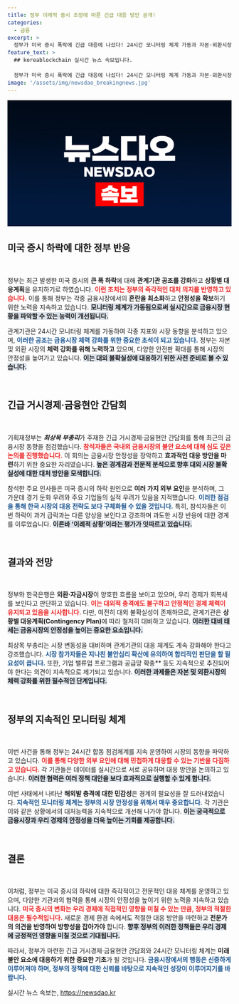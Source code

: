 ```yaml
---
title: 정부 이례적 증시 조정에 따른 긴급 대응 방안 공개!
categories:
  - 금융
excerpt: >
  정부가 미국 증시 폭락에 긴급 대응에 나섰다! 24시간 모니터링 체계 가동과 자본·외환시장 안정화 조치를 통해 불안 심리를 잡고 경제 회복을 다짐했다. 과연 한국 시장은 이 위기를 어떻게 극복할까?
feature_text: >
  ## koreablockchain 실시간 뉴스 속보입니다.

  정부가 미국 증시 폭락에 긴급 대응에 나섰다! 24시간 모니터링 체계 가동과 자본·외환시장 안정화 조치를 통해 불안 심리를 잡고 경제 회복을 다짐했다. 과연 한국 시장은 이 위기를 어떻게 극복할까?
image: '/assets/img/newsdao_breakingnews.jpg'
---
```


<p><img src="/assets/img/newsdao_breakingnews.jpg" alt="koreablockchain 속보" /></p>

<h2 data-ke-size="size26">미국 증시 하락에 대한 정부 반응</h2>

<p data-ke-size="size16">&nbsp;</p>

<p>정부는 최근 발생한 미국 증시의 <strong>큰 폭 하락</strong>에 대해 <strong>관계기관 공조를 강화</strong>하고 <strong>상황별 대응계획</strong>을 유지하기로 하였습니다. <b><span style="color: #ee2323;">이런 조치는 정부의 즉각적인 대처 의지를 반영하고 있습니다.</span></b> 이를 통해 정부는 각종 금융시장에서의 <strong>혼란을 최소화</strong>하고 <strong>안정성을 확보</strong>하기 위한 노력을 지속하고 있습니다. <b><span style="background-color: #21538527;">모니터링 체계가 가동됨으로써 실시간으로 금융시장 현황을 파악할 수 있는 능력이 개선됩니다.</span></b></p>

<p>관계기관은 24시간 모니터링 체계를 가동하여 각종 지표와 시장 동향을 분석하고 있으며, <b><span style="color: #1a5490;">이러한 공조는 금융시장 체력 강화를 위한 중요한 초석이 되고 있습니다.</span></b> 정부는 자본 및 외환 시장의 <strong>체력 강화를 위해 노력하고</strong> 있으며, 다양한 안전판 확대를 통해 시장의 안정성을 높여가고 있습니다. <b><span style="background-color: #21538527;">이는 대외 불확실성에 대응하기 위한 사전 준비로 볼 수 있습니다.</span></b></p>

<p data-ke-size="size16">&nbsp;</p>

<h2 data-ke-size="size26">긴급 거시경제·금융현안 간담회</h2>

<p data-ke-size="size16">&nbsp;</p>

<p>기획재정부는 <strong><em>최상목 부총리</em></strong>가 주재한 긴급 거시경제·금융현안 간담회를 통해 최근의 금융시장 동향을 점검했습니다. <b><span style="color: #ee2323;">참석자들은 국내외 금융시장의 불안 요소에 대해 심도 깊은 논의를 진행했습니다.</span></b> 이 회의는 금융시장 안정성을 장악하고 <strong>효과적인 대응 방안을 마련</strong>하기 위한 중요한 자리였습니다. <b><span style="background-color: #21538527;">높은 경계감과 전문적 분석으로 향후 대외 시장 불확실성에 대한 대처 방안을 모색합니다.</span></b></p>

<p>참석한 주요 인사들은 미국 증시의 하락 원인으로 <strong>여러 가지 외부 요인</strong>을 분석하며, 그 가운데 경기 둔화 우려와 주요 기업들의 실적 우려가 있음을 지적했습니다. <b><span style="color: #1a5490;">이러한 점검을 통해 한국 시장의 대응 전략도 보다 구체화될 수 있을 것입니다.</span></b> 특히, 참석자들은 이번 하락이 과거 급락과는 다른 양상을 보인다고 강조하며 과도한 시장 반응에 대한 경계를 이루었습니다. <b><span style="background-color: #21538527;">이른바 ‘이례적 상황’이라는 평가가 잇따르고 있습니다.</span></b></p>

<p data-ke-size="size16">&nbsp;</p>

<h2 data-ke-size="size26">결과와 전망</h2>

<p data-ke-size="size16">&nbsp;</p>

<p>정부와 한국은행은 <strong>외환·자금시장</strong>이 양호한 흐름을 보이고 있으며, 우리 경제가 회복세를 보인다고 판단하고 있습니다. <b><span style="color: #ee2323;">이는 대외적 충격에도 불구하고 안정적인 경제 체력이 유지되고 있음을 시사합니다.</span></b> 다만, 여전히 대외 불확실성이 존재하므로, 관계기관은 <strong>상황별 대응계획(Contingency Plan)</strong>에 따라 철저히 대비하고 있습니다. <b><span style="background-color: #21538527;">이러한 대비 태세는 금융시장의 안정성을 높이는 중요한 요소입니다.</span></b></p>

<p>최상목 부총리는 시장 변동성을 대비하며 관계기관의 대응 체계도 계속 강화해야 한다고 강조했습니다. <b><span style="color: #1a5490;">시장 참가자들은 지나친 불안심리 확산에 유의하여 합리적인 판단을 할 필요성이 큽니다.</span></b> 또한, 기업 밸류업 프로그램과 공급망 확충** 등도 지속적으로 추진되어야 한다는 의견이 지속적으로 제기되고 있습니다. <b><span style="background-color: #21538527;">이러한 과제들은 자본 및 외환시장의 체력 강화를 위한 필수적인 단계입니다.</span></b></p>

<p data-ke-size="size16">&nbsp;</p>

<h2 data-ke-size="size26">정부의 지속적인 모니터링 체계</h2>

<p data-ke-size="size16">&nbsp;</p>

<p>이번 사건을 통해 정부는 24시간 합동 점검체계를 지속 운영하여 시장의 동향을 파악하고 있습니다. <b><span style="color: #ee2323;">이를 통해 다양한 외부 요인에 대해 민첩하게 대응할 수 있는 기반을 다짐하고 있습니다.</span></b> 각 기관들은 데이터를 실시간으로 서로 공유하며 대응 방안을 논의하고 있습니다. <b><span style="background-color: #21538527;">이러한 협력은 여러 정책 대안을 보다 효과적으로 실행할 수 있게 합니다.</span></b></p>

<p>이번 사태에서 나타난 <strong>해외발 충격에 대한 민감성</strong>은 경계의 필요성을 잘 드러내었습니다. <b><span style="color: #1a5490;">지속적인 모니터링 체계는 정부의 시장 안정성을 위해서 매우 중요합니다.</span></b> 각 기관은 이와 같은 상황에서의 대처능력을 지속적으로 개선해 나가야 합니다. <b><span style="background-color: #21538527;">이는 궁극적으로 금융시장과 우리 경제의 안정성을 더욱 높이는 기회를 제공합니다.</span></b></p>

<p data-ke-size="size16">&nbsp;</p>

<h2 data-ke-size="size26">결론</h2>

<p data-ke-size="size16">&nbsp;</p>

<p>이처럼, 정부는 미국 증시의 하락에 대한 즉각적이고 전문적인 대응 체계를 운영하고 있으며, 다양한 기관과의 협력을 통해 시장의 안정성을 높이기 위한 노력을 지속하고 있습니다. <b><span style="color: #ee2323;">미국 증시의 변화는 우리 경제에 직접적인 영향을 미칠 수 있는 만큼, 정부의 적절한 대응은 필수적입니다.</span></b> 새로운 경제 환경 속에서도 적절한 대응 방안을 마련하고 <strong>전문가의 의견을 반영하여 방향성을 잡아가야</strong> 합니다. <b><span style="background-color: #21538527;">향후 정부의 이러한 정책들은 우리 경제에 긍정적인 영향을 미칠 것으로 기대됩니다.</span></b></p>

<p>따라서, 정부가 마련한 긴급 거시경제·금융현안 간담회와 24시간 모니터링 체계는 <strong>미래 불안 요소에 대응하기 위한 중요한 기초</strong>가 될 것입니다. <b><span style="color: #1a5490;">금융시장에서의 행동은 신중하게 이루어져야 하며, 정부의 정책에 대한 신뢰를 바탕으로 지속적인 성장이 이루어지기를 바랍니다.</span></b></p>
실시간 뉴스 속보는, <a href="https://newsdao.kr" rel="dofollow">https://newsdao.kr</a>


